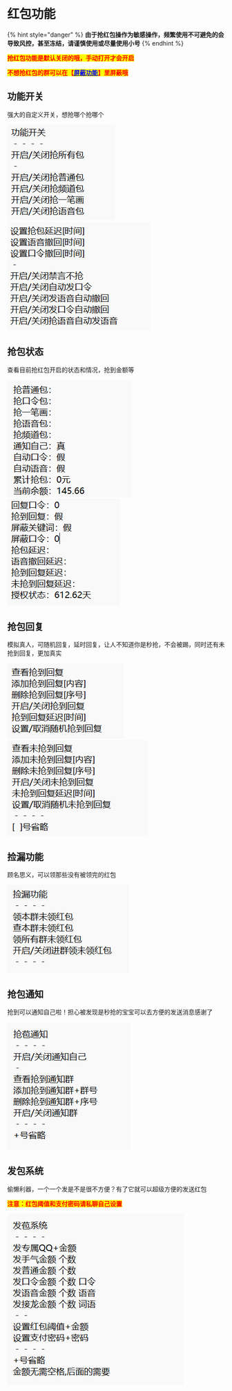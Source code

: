 # 红包功能

{% hint style="danger" %}
**由于抢红包操作为敏感操作，频繁使用不可避免的会导致风控，甚至冻结，请谨慎使用或尽量使用小号**
{% endhint %}

<mark style="color:red;">**抢红包功能是默认关闭的哦，手动打开才会开启**</mark>

<mark style="color:red;">**不想抢红包的群可以在【**</mark>[<mark style="color:blue;">**屏蔽功能**</mark>](ping-bi-gong-neng.md)<mark style="color:red;">**】里屏蔽哦**</mark>

## **功能开关**

强大的自定义开关，想抢哪个抢哪个

![](<../.gitbook/assets/image (5) (2).png>)![](<../.gitbook/assets/image (21).png>)

## **抢包状态**

查看目前抢红包开启的状态和情况，抢到金额等

![](<../.gitbook/assets/image (2) (1).png>)![](<../.gitbook/assets/image (6) (2).png>)



## 抢包回复

模拟真人，可随机回复，延时回复，让人不知道你是秒抢，不会被踢，同时还有未抢到回复，更加真实

![](<../.gitbook/assets/image (19).png>)![](<../.gitbook/assets/image (22).png>)

## 捡漏功能

顾名思义，可以领那些没有被领完的红包

![](<../.gitbook/assets/image (1) (3).png>)

## 抢包通知

抢到可以通知自己啦！担心被发现是秒抢的宝宝可以去方便的发送消息感谢了

![](<../.gitbook/assets/image (2) (2).png>)

## 发包系统

偷懒利器，一个一个发是不是很不方便？有了它就可以超级方便的发送红包

<mark style="color:red;">**注意：红包阈值和支付密码请私聊自己设置**</mark>

![](<../.gitbook/assets/image (20).png>)

